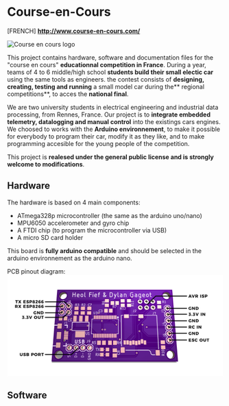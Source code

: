 # Course-en-Cours

[FRENCH] **http://www.course-en-cours.com/**

![Course en cours logo](http://www.course-en-cours.com/media/uploads/documents_utils/CeC-logo2017.png)

This project contains hardware, software and documentation files for the "course en cours" **educationnal competition in France**.
During a year, teams of 4 to 6 middle/high school **students build their small electic car** using the same tools as engineers. the contest consists of **designing, creating, testing and running** a small model car during the** regional competitions**, to acces the **national final**.

We are two university students in electrical engineering and industrial data processing, from Rennes, France.
Our project is to **integrate embedded telemetry, datalogging and manual control** into the existings cars engines.
We choosed to works with the **Arduino environnement**, to make it possible for everybody to program their car, modify it as they like, and to make programming accesible for the young people of the competition.

This project is **realesed under the general public license and is strongly welcome to modifications**.

## Hardware

The hardware is based on 4 main components:
- ATmega328p microcontroller (the same as the arduino uno/nano)
- MPU6050 accelerometer and gyro chip
- A FTDI chip (to program the microcontroller via USB)
- A micro SD card holder

This board is **fully arduino compatible** and should be selected in the arduino environnement as the arduino nano.

PCB pinout diagram:
![PCB pinout](https://github.com/heolfief/Course-en-Cours/blob/master/Documentation/files/PCB_pinout.jpg)

## Software

